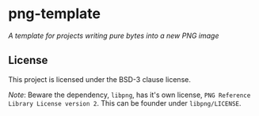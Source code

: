 # png-template

*A template for projects writing pure bytes into a new PNG image*



## License

This project is licensed under the BSD-3 clause license.

*Note*: Beware the dependency, `libpng`, has it's own license, `PNG Reference Library License version 2`. This can be founder under `libpng/LICENSE`.
